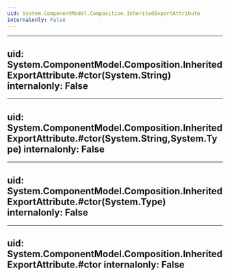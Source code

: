 ```yaml
---
uid: System.ComponentModel.Composition.InheritedExportAttribute
internalonly: False
---
```


---
uid: System.ComponentModel.Composition.InheritedExportAttribute.#ctor(System.String)
internalonly: False
---

---
uid: System.ComponentModel.Composition.InheritedExportAttribute.#ctor(System.String,System.Type)
internalonly: False
---

---
uid: System.ComponentModel.Composition.InheritedExportAttribute.#ctor(System.Type)
internalonly: False
---

---
uid: System.ComponentModel.Composition.InheritedExportAttribute.#ctor
internalonly: False
---
